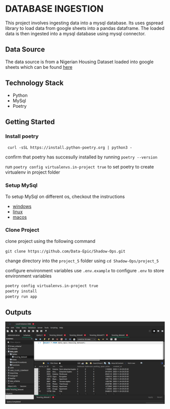 # DATABASE INGESTION

This project involves ingesting data into a mysql database. Its uses gspread library to load data from google sheets into a pandas dataframe. The loaded data is then ingested into a mysql database using mysql connector.

## Data Source
The data source is from a Nigerian Housing Dataset loaded into google sheets which can be found [here](https://docs.google.com/spreadsheets/d/1scjNSIhgbQknwOEMs_sa9AyQZVxz1kAcoFFoxKq-DMY/edit#gid=552750787)

## Technology Stack
- Python
- MySql
- Poetry

## Getting Started

### Install poetry
``` curl -sSL https://install.python-poetry.org | python3 -```

confirm that poetry has succesully installed by running `poetry --version`

run `poetry config virtualenvs.in-project true` to set poetry to create virtualenv in project folder

### Setup MySql
To setup MySql on different os, checkout the instructions 

- [windows](https://www.freecodecamp.org/news/how-to-install-mysql-workbench-on-windows/)
- [linux](https://phoenixnap.com/kb/mysql-workbench-ubuntu)
- [macos](https://www.geeksforgeeks.org/how-to-install-mysql-workbench-on-macos/)

### Clone Project
clone project using the following command

```git clone https://github.com/Data-Epic/Shadow-Ops.git```

change directory into the `project_5` folder using `cd Shadow-Ops/project_5`

configure environment variables
use `.env.example` to configure `.env` to store environment variables

``` bash
poetry config virtualenvs.in-project true
poetry install
poetry run app
```

## Outputs

![alt image](images/select-query.png)
